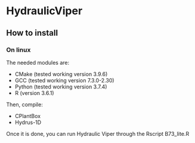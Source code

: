 # HydraulicViper

## How to install

### On linux

The needed modules are:

- CMake (tested working version 3.9.6)
- GCC (tested working version 7.3.0-2.30)
- Python (tested working version 3.7.4)
- R (version 3.6.1)

Then, compile:

- CPlantBox
- Hydrus-1D

Once it is done, you can run Hydraulic Viper through the Rscript B73_lite.R  
 